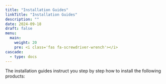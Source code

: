 ```yaml
---
title: "Installation Guides"
linkTitle: "Installation Guides"
description: ""
date: 2024-09-18
draft: false
menu:
  main:
    weight: 20
    pre: <i class='fas fa-screwdriver-wrench'></i>
cascade:
  - type: docs
---
```


The installation guides instruct you step by step how to install the following products: